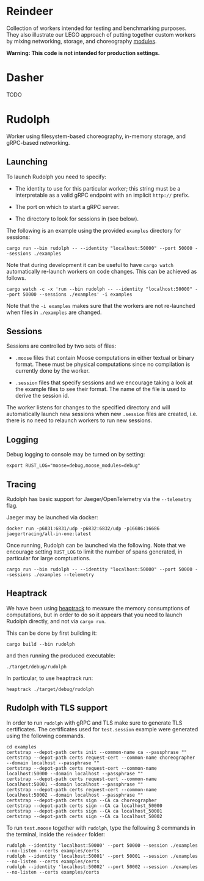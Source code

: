 # Reindeer

Collection of workers intended for testing and benchmarking purposes. They also illustrate our LEGO approach of putting together custom workers by mixing networking, storage, and choreography [modules](../modules).

**Warning: This code is not intended for production settings.**

# Dasher

TODO

# Rudolph

Worker using filesystem-based choreography, in-memory storage, and gRPC-based networking.

## Launching

To launch Rudolph you need to specify:

- The identity to use for this particular worker; this string must be a interpretable as a valid gRPC endpoint with an implicit `http://` prefix.

- The port on which to start a gRPC server.

- The directory to look for sessions in (see below).

The following is an example using the provided `examples` directory for sessions:

```
cargo run --bin rudolph -- --identity "localhost:50000" --port 50000 --sessions ./examples
```

Note that during development it can be useful to have `cargo watch` automatically re-launch workers on code changes. This can be achieved as follows.

```
cargo watch -c -x 'run --bin rudolph -- --identity "localhost:50000" --port 50000 --sessions ./examples' -i examples
```

Note that the `-i examples` makes sure that the workers are not re-launched when files in `./examples` are changed.

## Sessions

Sessions are controlled by two sets of files:

- `.moose` files that contain Moose computations in either textual or binary format. These must be physical computations since no compilation is currently done by the worker.

- `.session` files that specify sessions and we encourage taking a look at the example files to see their format. The name of the file is used to derive the session id.

The worker listens for changes to the specified directory and will automatically launch new sessions when new `.session` files are created, i.e. there is no need to relaunch workers to run new sessions.

## Logging

Debug logging to console may be turned on by setting:

```
export RUST_LOG="moose=debug,moose_modules=debug"
```

## Tracing

Rudolph has basic support for Jaeger/OpenTelemetry via the `--telemetry` flag.

Jaeger may be launched via docker:

```
docker run -p6831:6831/udp -p6832:6832/udp -p16686:16686 jaegertracing/all-in-one:latest
```

Once running, Rudolph can be launched via the following. Note that we encourage setting `RUST_LOG` to limit the number of spans generated, in particular for large comptuations.

```
cargo run --bin rudolph -- --identity "localhost:50000" --port 50000 --sessions ./examples --telemetry
```

## Heaptrack

We have been using [heaptrack](https://github.com/KDE/heaptrack) to measure the memory consumptions of computations,
but in order to do so it appears that you need to launch Rudolph directly, and not via `cargo run`.

This can be done by first building it:

```
cargo build --bin rudolph
```

and then running the produced executable:

```
./target/debug/rudolph
```

In particular, to use heaptrack run:

```
heaptrack ./target/debug/rudolph
```

## Rudolph with TLS support

In order to run `rudolph` with gRPC and TLS make sure to generate TLS certificates.
The certificates used for `test.session` example were generated using the following commands.

```
cd examples
certstrap --depot-path certs init --common-name ca --passphrase ""
certstrap --depot-path certs request-cert --common-name choreographer --domain localhost --passphrase ""
certstrap --depot-path certs request-cert --common-name localhost:50000 --domain localhost --passphrase ""
certstrap --depot-path certs request-cert --common-name localhost:50001 --domain localhost --passphrase ""
certstrap --depot-path certs request-cert --common-name localhost:50002 --domain localhost --passphrase ""
certstrap --depot-path certs sign --CA ca choreographer
certstrap --depot-path certs sign --CA ca localhost_50000
certstrap --depot-path certs sign --CA ca localhost_50001
certstrap --depot-path certs sign --CA ca localhost_50002
```

To run `test.moose` together with `rudolph`, type the following 3 commands in the terminal, inside the `reindeer` folder:

```
rudolph --identity 'localhost:50000' --port 50000 --session ./examples --no-listen --certs examples/certs
rudolph --identity 'localhost:50001' --port 50001 --session ./examples --no-listen --certs examples/certs
rudolph --identity 'localhost:50002' --port 50002 --session ./examples --no-listen --certs examples/certs
```
